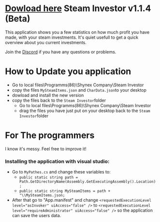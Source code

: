 # [Dowload here](http://download1652.mediafire.com/3wpvi50lxnkg/si5ku94ddr7848g/Setup.msi) Steam Investor v1.1.4  (Beta)
 
This application shows you a few statistics on  how much profit you have made, with your steam investments. It's quiet usefull to get a quick overview about you current investments.


Join the [Discord](https://discord.gg/x4kuTWW) if you have any questions or problems.

# How to Update you application
* Go to local files\Programms(86)\Shynex Company\Steam Investor
* copy the files `MySteamItems.json` and `CharData.json`to your desktop
* dowload and install the new version
* copy the files back to the `Steam Investor`folder
  * Go to local files\Programms(86)\Shynex Company\Steam Investor
  * drag the files you have just put on your desktop back to the `Steam Investor`folder


# For The programmers
I know it's messy.
Feel free to improve it!

### Installing the application with visual studio:
* Go to `MyPathes.cs` and change these variables to:
  * `public static string path = Path.GetDirectoryName(Assembly.GetExecutingAssembly().Location);`
  * `public static string MySteamItems = path + "\\MySteamItems.json;`
* After that go to "App.manifest" and change `<requestedExecutionLevel level="asInvoker" uiAccess="false" />` to `<requestedExecutionLevel level="requireAdministrator" uiAccess="false" />` so the application can save the users data.
